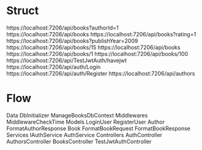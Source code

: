 # Struct

https://localhost:7206/api/books?authorId=1
https://localhost:7206/api/books
https://localhost:7206/api/books?rating=1
https://localhost:7206/api/books?publishYear=2009
https://localhost:7206/api/books/15
https://localhost:7206/api/books
https://localhost:7206/api/books/1
https://localhost:7206/api/books/100
https://localhost:7206/api/TestJwtAuth/havejwt
https://localhost:7206/api/auth/Login
https://localhost:7206/api/auth/Register
https://localhost:7206/api/authors

# Flow

Data
    DbInitializer
    ManageBooksDbContext
Middlewares
    MiddlewareCheckTime
Models
    LoginUser
    RegisterUser
    Author
    FormatAuthorResponse
    Book
    FormatBookRequest
    FormatBookResponse
Services
    IAuthService
    AuthService
Controllers
    AuthController
    AuthorsController
    BooksController
    TestJwtAuthController